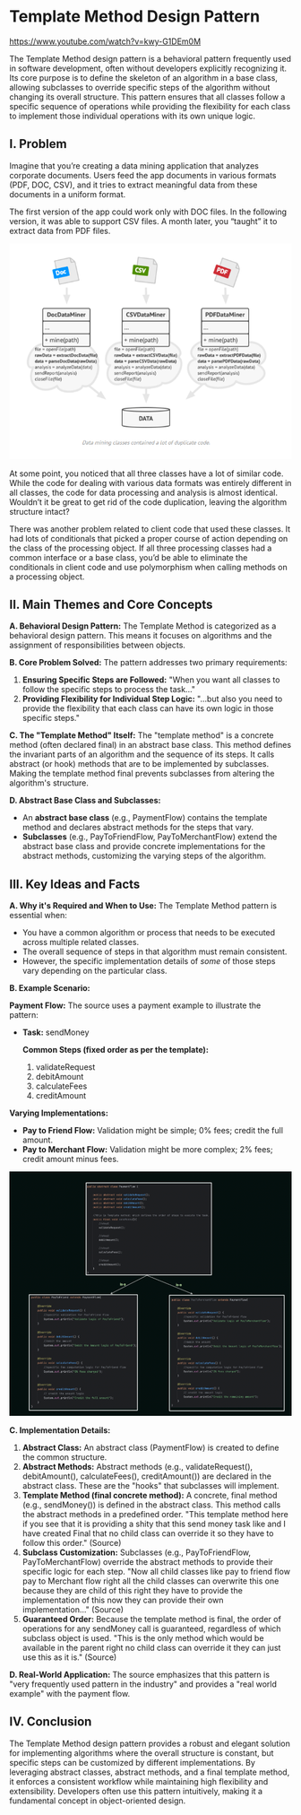 # Template Method Design Pattern

https://www.youtube.com/watch?v=kwy-G1DEm0M

The Template Method design pattern is a behavioral pattern frequently used in software development, often without developers explicitly recognizing it. Its core purpose is to define the skeleton of an algorithm in a base class, allowing subclasses to override specific steps of the algorithm without changing its overall structure. This pattern ensures that all classes follow a specific sequence of operations while providing the flexibility for each class to implement those individual operations with its own unique logic.

## I. Problem

Imagine that you’re creating a data mining application that analyzes corporate documents. Users feed the app documents in various formats (PDF, DOC, CSV), and it tries to extract meaningful data from these documents in a uniform format.

The first version of the app could work only with DOC files. In the following version, it was able to support CSV files. A month later, you “taught” it to extract data from PDF files.

![image.png](Template%20Method%20Design%20Pattern/image.png)

At some point, you noticed that all three classes have a lot of similar code. While the code for dealing with various data formats was entirely different in all classes, the code for data processing and analysis is almost identical. Wouldn’t it be great to get rid of the code duplication, leaving the algorithm structure intact?

There was another problem related to client code that used these classes. It had lots of conditionals that picked a proper course of action depending on the class of the processing object. If all three processing classes had a common interface or a base class, you’d be able to eliminate the conditionals in client code and use polymorphism when calling methods on a processing object.

## II. Main Themes and Core Concepts

**A. Behavioral Design Pattern:** The Template Method is categorized as a behavioral design pattern. This means it focuses on algorithms and the assignment of responsibilities between objects.

**B. Core Problem Solved:** The pattern addresses two primary requirements:

1. **Ensuring Specific Steps are Followed:** "When you want all classes to follow the specific steps to process the task..."
2. **Providing Flexibility for Individual Step Logic:** "...but also you need to provide the flexibility that each class can have its own logic in those specific steps."

**C. The "Template Method" Itself:** The "template method" is a concrete method (often declared final) in an abstract base class. This method defines the invariant parts of an algorithm and the sequence of its steps. It calls abstract (or hook) methods that are to be implemented by subclasses. Making the template method final prevents subclasses from altering the algorithm's structure.

**D. Abstract Base Class and Subclasses:**

- An **abstract base class** (e.g., PaymentFlow) contains the template method and declares abstract methods for the steps that vary.
- **Subclasses** (e.g., PayToFriendFlow, PayToMerchantFlow) extend the abstract base class and provide concrete implementations for the abstract methods, customizing the varying steps of the algorithm.

## III. Key Ideas and Facts

**A. Why it's Required and When to Use:** The Template Method pattern is essential when:

- You have a common algorithm or process that needs to be executed across multiple related classes.
- The overall sequence of steps in that algorithm must remain consistent.
- However, the specific implementation details of *some* of those steps vary depending on the particular class.

**B. Example Scenario:** 

**Payment Flow:** The source uses a payment example to illustrate the pattern:

- **Task:** sendMoney
    
    **Common Steps (fixed order as per the template):**
    
    1. validateRequest
    2. debitAmount
    3. calculateFees
    4. creditAmount

**Varying Implementations:** 

- **Pay to Friend Flow:** Validation might be simple; 0% fees; credit the full amount.
- **Pay to Merchant Flow:** Validation might be more complex; 2% fees; credit amount minus fees.

![image.png](Template%20Method%20Design%20Pattern/image%201.png)

**C. Implementation Details:**

1. **Abstract Class:** An abstract class (PaymentFlow) is created to define the common structure.
2. **Abstract Methods:** Abstract methods (e.g., validateRequest(), debitAmount(), calculateFees(), creditAmount()) are declared in the abstract class. These are the "hooks" that subclasses will implement.
3. **Template Method (final concrete method):** A concrete, final method (e.g., sendMoney()) is defined in the abstract class. This method calls the abstract methods in a predefined order. "This template method here if you see that it is providing a shity that this send money task like and I have created Final that no child class can override it so they have to follow this order." (Source)
4. **Subclass Customization:** Subclasses (e.g., PayToFriendFlow, PayToMerchantFlow) override the abstract methods to provide their specific logic for each step. "Now all child classes like pay to friend flow pay to Merchant flow right all the child classes can overwrite this one because they are child of this right they have to provide the implementation of this now they can provide their own implementation..." (Source)
5. **Guaranteed Order:** Because the template method is final, the order of operations for any sendMoney call is guaranteed, regardless of which subclass object is used. "This is the only method which would be available in the parent right no child class can override it they can just use this as it is." (Source)

**D. Real-World Application:** The source emphasizes that this pattern is "very frequently used pattern in the industry" and provides a "real world example" with the payment flow.

## IV. Conclusion

The Template Method design pattern provides a robust and elegant solution for implementing algorithms where the overall structure is constant, but specific steps can be customized by different implementations. By leveraging abstract classes, abstract methods, and a final template method, it enforces a consistent workflow while maintaining high flexibility and extensibility. Developers often use this pattern intuitively, making it a fundamental concept in object-oriented design.